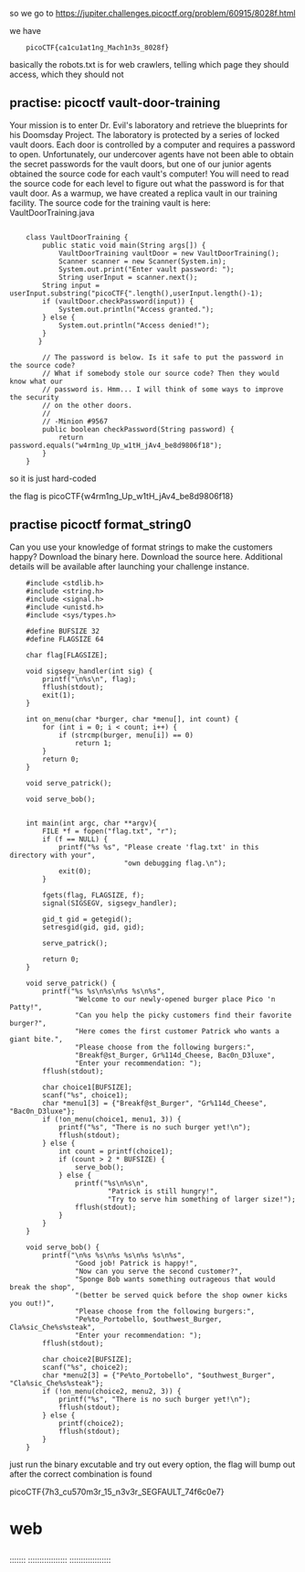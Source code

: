 
so we go to
https://jupiter.challenges.picoctf.org/problem/60915/8028f.html

we have

```    Guess you found the robots
    picoCTF{ca1cu1at1ng_Mach1n3s_8028f}
```
basically the robots.txt is for web crawlers, telling which page they
should access, which they should not

## practise: picoctf vault-door-training

Your mission is to enter Dr. Evil\'s laboratory and retrieve the
blueprints for his Doomsday Project. The laboratory is protected by a
series of locked vault doors. Each door is controlled by a computer and
requires a password to open. Unfortunately, our undercover agents have
not been able to obtain the secret passwords for the vault doors, but
one of our junior agents obtained the source code for each vault\'s
computer! You will need to read the source code for each level to figure
out what the password is for that vault door. As a warmup, we have
created a replica vault in our training facility. The source code for
the training vault is here: VaultDoorTraining.java

```    import java.util.*;

    class VaultDoorTraining {
        public static void main(String args[]) {
            VaultDoorTraining vaultDoor = new VaultDoorTraining();
            Scanner scanner = new Scanner(System.in); 
            System.out.print("Enter vault password: ");
            String userInput = scanner.next();
        String input = userInput.substring("picoCTF{".length(),userInput.length()-1);
        if (vaultDoor.checkPassword(input)) {
            System.out.println("Access granted.");
        } else {
            System.out.println("Access denied!");
        }
       }

        // The password is below. Is it safe to put the password in the source code?
        // What if somebody stole our source code? Then they would know what our
        // password is. Hmm... I will think of some ways to improve the security
        // on the other doors.
        //
        // -Minion #9567
        public boolean checkPassword(String password) {
            return password.equals("w4rm1ng_Up_w1tH_jAv4_be8d9806f18");
        }
    }
```
so it is just hard-coded

the flag is picoCTF{w4rm1ng_Up_w1tH_jAv4_be8d9806f18}

## practise picoctf format_string0

Can you use your knowledge of format strings to make the customers
happy? Download the binary here. Download the source here. Additional
details will be available after launching your challenge instance.

```    #include <stdio.h>
    #include <stdlib.h>
    #include <string.h>
    #include <signal.h>
    #include <unistd.h>
    #include <sys/types.h>

    #define BUFSIZE 32
    #define FLAGSIZE 64

    char flag[FLAGSIZE];

    void sigsegv_handler(int sig) {
        printf("\n%s\n", flag);
        fflush(stdout);
        exit(1);
    }

    int on_menu(char *burger, char *menu[], int count) {
        for (int i = 0; i < count; i++) {
            if (strcmp(burger, menu[i]) == 0)
                return 1;
        }
        return 0;
    }

    void serve_patrick();

    void serve_bob();


    int main(int argc, char **argv){
        FILE *f = fopen("flag.txt", "r");
        if (f == NULL) {
            printf("%s %s", "Please create 'flag.txt' in this directory with your",
                            "own debugging flag.\n");
            exit(0);
        }

        fgets(flag, FLAGSIZE, f);
        signal(SIGSEGV, sigsegv_handler);

        gid_t gid = getegid();
        setresgid(gid, gid, gid);

        serve_patrick();

        return 0;
    }

    void serve_patrick() {
        printf("%s %s\n%s\n%s %s\n%s",
                "Welcome to our newly-opened burger place Pico 'n Patty!",
                "Can you help the picky customers find their favorite burger?",
                "Here comes the first customer Patrick who wants a giant bite.",
                "Please choose from the following burgers:",
                "Breakf@st_Burger, Gr%114d_Cheese, Bac0n_D3luxe",
                "Enter your recommendation: ");
        fflush(stdout);

        char choice1[BUFSIZE];
        scanf("%s", choice1);
        char *menu1[3] = {"Breakf@st_Burger", "Gr%114d_Cheese", "Bac0n_D3luxe"};
        if (!on_menu(choice1, menu1, 3)) {
            printf("%s", "There is no such burger yet!\n");
            fflush(stdout);
        } else {
            int count = printf(choice1);
            if (count > 2 * BUFSIZE) {
                serve_bob();
            } else {
                printf("%s\n%s\n",
                        "Patrick is still hungry!",
                        "Try to serve him something of larger size!");
                fflush(stdout);
            }
        }
    }

    void serve_bob() {
        printf("\n%s %s\n%s %s\n%s %s\n%s",
                "Good job! Patrick is happy!",
                "Now can you serve the second customer?",
                "Sponge Bob wants something outrageous that would break the shop",
                "(better be served quick before the shop owner kicks you out!)",
                "Please choose from the following burgers:",
                "Pe%to_Portobello, $outhwest_Burger, Cla%sic_Che%s%steak",
                "Enter your recommendation: ");
        fflush(stdout);

        char choice2[BUFSIZE];
        scanf("%s", choice2);
        char *menu2[3] = {"Pe%to_Portobello", "$outhwest_Burger", "Cla%sic_Che%s%steak"};
        if (!on_menu(choice2, menu2, 3)) {
            printf("%s", "There is no such burger yet!\n");
            fflush(stdout);
        } else {
            printf(choice2);
            fflush(stdout);
        }
    }
```
just run the binary excutable and try out every option, the flag will
bump out after the correct combination is found

picoCTF{7h3_cu570m3r_15_n3v3r_SEGFAULT_74f6c0e7}

# web

##
:::::::
:::::::::::::::::
::::::::::::::::::
